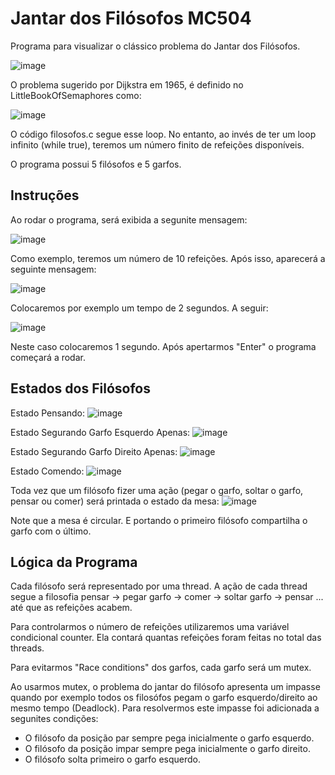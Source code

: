 # Jantar dos Filósofos MC504

Programa para visualizar o clássico problema do Jantar dos Filósofos.

![image](https://github.com/reyotak/MC504/assets/60493369/d255ff44-3af4-430d-ab61-695c3b5a8a53)

O problema sugerido por Dijkstra em 1965, é definido no LittleBookOfSemaphores como:

![image](https://github.com/reyotak/MC504/assets/60493369/a4ac6504-63d9-41fb-bd07-b6c54e8ced71)

O código filosofos.c segue esse loop. No entanto, ao invés de ter um loop infinito (while true), teremos um número finito de refeições disponíveis.

O programa possui 5 filósofos e 5 garfos.

## Instruções

Ao rodar o programa, será exibida a segunite mensagem:

![image](https://github.com/reyotak/MC504/assets/60493369/1f8fc3c6-ee73-4b51-851c-172a60fcf5b8)

Como exemplo, teremos um número de 10 refeições. Após isso, aparecerá a seguinte mensagem:

![image](https://github.com/reyotak/MC504/assets/60493369/d60b2325-f572-4ceb-8fe7-62ba3f7d66c9)

Colocaremos por exemplo um tempo de 2 segundos. A seguir:

![image](https://github.com/reyotak/MC504/assets/60493369/582dc0fe-f186-4d9e-84a2-e1bcd33ab87e)

Neste caso colocaremos 1 segundo. Após apertarmos "Enter" o programa começará a rodar.

## Estados dos Filósofos

Estado Pensando:
![image](https://github.com/reyotak/MC504/assets/60493369/21f3bac4-c595-4d27-a0fc-c03aa4255d0d)

Estado Segurando Garfo Esquerdo Apenas:
![image](https://github.com/reyotak/MC504/assets/60493369/7c6567a0-cc98-4632-9a46-2f8fa7686716)

Estado Segurando Garfo Direito Apenas:
![image](https://github.com/reyotak/MC504/assets/60493369/34d7488e-f900-4124-bc97-c0a54a777caf)

Estado Comendo:
![image](https://github.com/reyotak/MC504/assets/60493369/03684f44-f734-42ef-a60b-5096178ac5f0)

Toda vez que um filósofo fizer uma ação (pegar o garfo, soltar o garfo, pensar ou comer) será printada o estado da mesa:
![image](https://github.com/reyotak/MC504/assets/60493369/026297f3-3340-4e5e-a3c3-8e5f7b413f78)

Note que a mesa é circular. E portando o primeiro filósofo compartilha o garfo com o último.

## Lógica da Programa

Cada filósofo será representado por uma thread. A ação de cada thread segue a filosofia pensar -> pegar garfo -> comer -> soltar garfo -> pensar ... até que as refeições acabem.

Para controlarmos o número de refeições utilizaremos uma variável condicional counter. Ela contará quantas refeições foram feitas no total das threads.

Para evitarmos "Race conditions" dos garfos, cada garfo será um mutex.

Ao usarmos mutex, o problema do jantar do filósofo apresenta um impasse quando por exemplo todos os filosófos pegam o garfo esquerdo/direito ao mesmo tempo (Deadlock). Para resolvermos este impasse foi adicionada a segunites condições:

- O filósofo da posição par sempre pega inicialmente o garfo esquerdo. 
- O filósofo da posição impar sempre pega inicialmente o garfo direito.
- O filósofo solta primeiro o garfo esquerdo. 
